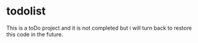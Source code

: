 # todolist
This is a toDo project and it is not completed but i will turn back to restore this code in the future.
